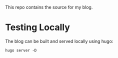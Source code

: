 This repo contains the source for my blog.

# Testing Locally

The blog can be built and served locally using hugo:

```
hugo server -D
```
